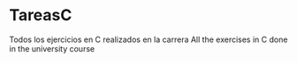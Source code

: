 # TareasC
Todos los ejercicios en C realizados en la carrera 
All the exercises in C done in the university course
